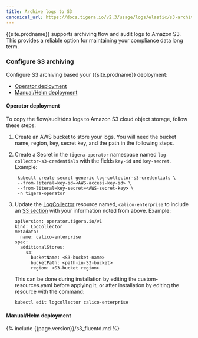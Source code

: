 ```yaml
---
title: Archive logs to S3
canonical_url: https://docs.tigera.io/v2.3/usage/logs/elastic/s3-archive
---
```


{{site.prodname}} supports archiving flow and audit logs to Amazon S3.  This provides
a reliable option for maintaining your compliance data long term.  

### Configure S3 archiving

Configure S3 archiving based your {{site.prodname}} deployment:
- [Operator deployment](#operator-deployment)
- [Manual/Helm deployment](#manualhelm-deployment)

#### Operator deployment

To copy the flow/audit/dns logs to Amazon S3 cloud object storage, follow these steps:

1. Create an AWS bucket to store your logs.
   You will need the bucket name, region, key, secret key, and the path in the following steps.

1. Create a Secret in the `tigera-operator` namespace named `log-collector-s3-credentials` with the fields `key-id` and `key-secret`.
   Example:

   ```
    kubectl create secret generic log-collector-s3-credentials \
    --from-literal=key-id=<AWS-access-key-id> \
    --from-literal=key-secret=<AWS-secret-key> \
    -n tigera-operator
   ```

1. Update the [LogCollector](/{{page.version}}/reference/installation/api#operator.tigera.io/v1.LogCollector)
   resource named, `calico-enterprise` to include an [S3 section](/{{page.version}}/reference/installation/api#operator.tigera.io/v1.S3StoreSpec)
   with your information noted from above.
   Example:

   ```
   apiVersion: operator.tigera.io/v1
   kind: LogCollector
   metadata:
     name: calico-enterprise
   spec:
     additionalStores:
       s3:
         bucketName: <S3-bucket-name>
         bucketPath: <path-in-S3-bucket>
         region: <S3-bucket region>
   ```
   This can be done during installation by editing the custom-resources.yaml
   before applying it, or after installation by editing the resource with the command:

   ```
   kubectl edit logcollector calico-enterprise
   ```

#### Manual/Helm deployment

{% include {{page.version}}/s3_fluentd.md %}
